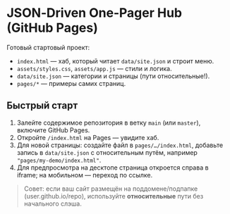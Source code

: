 # JSON‑Driven One‑Pager Hub (GitHub Pages)

Готовый стартовый проект:
- `index.html` — хаб, который читает `data/site.json` и строит меню.
- `assets/styles.css`, `assets/app.js` — стили и логика.
- `data/site.json` — категории и страницы (пути относительные!).
- `pages/*` — примеры самих страниц.

## Быстрый старт
1. Залейте содержимое репозитория в ветку `main` (или `master`), включите GitHub Pages.
2. Откройте `/index.html` на Pages — увидите хаб.
3. Для новой страницы: создайте файл в `pages/…/index.html`, добавьте запись в `data/site.json` с относительным путём, например `"pages/my-demo/index.html"`.
4. Для предпросмотра на десктопе страница откроется справа в iframe; на мобильном — переход по ссылке.

> Совет: если ваш сайт размещён на поддомене/подпапке (user.github.io/repo), используйте **относительные** пути без начального слэша.
